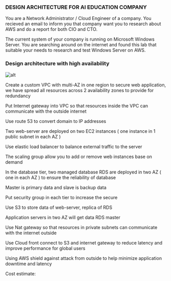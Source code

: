 ### DESIGN ARCHITECTURE FOR AI EDUCATION COMPANY
You are a Network Administrator / Cloud Engineer of a company. You recieved an email to inform you that company want you to research about AWS and do a report for both CIO and CTO. 

The current system of your company is running on Microsoft Windows Server. You are searching around on the internet and found this lab that suitable your needs to research and test Windows Server on AWS.

### Design architecture with high availability 


![alt]([https://github.com/RyanNguyen1902/AWS_reStart/blob/5b575381d2e783da3ebcb6b4d4d0949da67ede93/AWS_Blog/AI_Education_case/images/AI_EDUCATION%20CASE.drawio.png])

Create a custom VPC with multi-AZ in one region to secure web application, we have spread all resources across 2 availability zones to provide for redundancy  

Put Internet gateway into VPC so that resources inside the VPC can communicate with the outside internet

Use route 53 to convert domain to IP addresses

Two web-server are deployed on two EC2 instances ( one instance in 1 public subnet in each AZ ) 

Use elastic load balancer to balance external traffic to the server

The scaling group allow you to add or remove web instances base on demand 

In the database tier, two managed database RDS are deployed in two AZ ( one in each AZ ) to ensure the reliability of database

Master is primary data and slave is backup data 

Put security group in each tier to increase the secure

Use S3 to store data of web-server,  replica of RDS

Application servers in two AZ will get data RDS master

Use Nat gateway so that resources in private subnets can communicate with the internet outside

Use Cloud front connect to S3 and internet gateway to reduce latency and improve performance for global users

Using AWS shield against attack from outside to help minimize application downtime and latency

Cost estimate:

